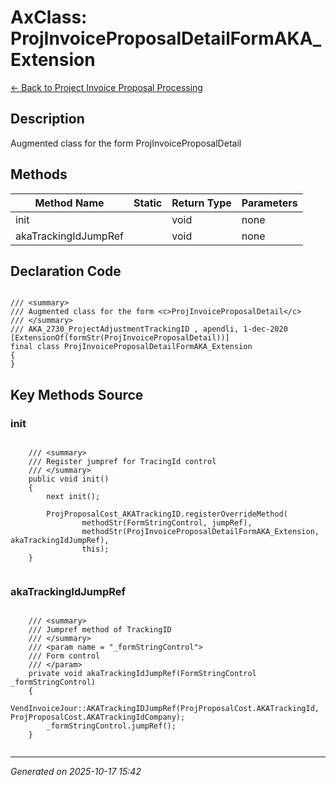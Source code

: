 # AxClass: ProjInvoiceProposalDetailFormAKA_Extension

[← Back to Project Invoice Proposal Processing](../README.md)

## Description

<summary> Augmented class for the form <c>ProjInvoiceProposalDetail</c> </summary>

## Methods

| Method Name | Static | Return Type | Parameters |
|-------------|--------|-------------|------------|
| init |  | void | none |
| akaTrackingIdJumpRef |  | void | none |

## Declaration Code

```xpp

/// <summary>
/// Augmented class for the form <c>ProjInvoiceProposalDetail</c>
/// </summary>
/// AKA_2730_ProjectAdjustmentTrackingID , apendli, 1-dec-2020
[ExtensionOf(formStr(ProjInvoiceProposalDetail))]
final class ProjInvoiceProposalDetailFormAKA_Extension
{
}

```

## Key Methods Source

### init

```xpp

    /// <summary>
    /// Register jumpref for TracingId control
    /// </summary>
    public void init()
    {
        next init();

        ProjProposalCost_AKATrackingID.registerOverrideMethod(
                methodStr(FormStringControl, jumpRef),
                methodStr(ProjInvoiceProposalDetailFormAKA_Extension, akaTrackingIdJumpRef),
                this);
    }


```

### akaTrackingIdJumpRef

```xpp

    /// <summary>
    /// Jumpref method of TrackingID
    /// </summary>
    /// <param name = "_formStringControl">
    /// Form control
    /// </param>
    private void akaTrackingIdJumpRef(FormStringControl _formStringControl)
    {
        VendInvoiceJour::AKATrackingIDJumpRef(ProjProposalCost.AKATrackingId, ProjProposalCost.AKATrackingIdCompany);
        _formStringControl.jumpRef();
    }


```

---

*Generated on 2025-10-17 15:42*
